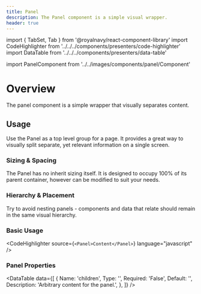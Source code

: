 ```yaml
---
title: Panel
description: The Panel component is a simple visual wrapper.
header: true
---
```



import { TabSet, Tab } from '@royalnavy/react-component-library'
import CodeHighlighter from '../../../components/presenters/code-highlighter'
import DataTable from '../../../components/presenters/data-table'


import PanelComponent from '../../images/components/panel/Component'

# Overview
The panel component is a simple wrapper that visually separates content.

<PanelComponent />

## Usage
Use the Panel as a top level group for a page. It provides a great way to visually split separate, yet relevant information on a single screen.

<TabSet>
<Tab title="Design">

### Sizing & Spacing
The Panel has no inherit sizing itself. It is designed to occupy 100% of its parent container, however can be modified to suit your needs.

### Hierarchy & Placement
Try to avoid nesting panels - components and data that relate should remain in the same visual hierarchy.

</Tab>

<Tab title="Develop">

### Basic Usage
<CodeHighlighter source={`<Panel>Content</Panel>`} language="javascript" />

### Panel Properties
<DataTable data={[
  {
    Name: 'children',
    Type: '',
    Required: 'False',
    Default: '',
    Description: 'Arbitrary content for the panel.',
  },
]} />

</Tab>
</TabSet>

